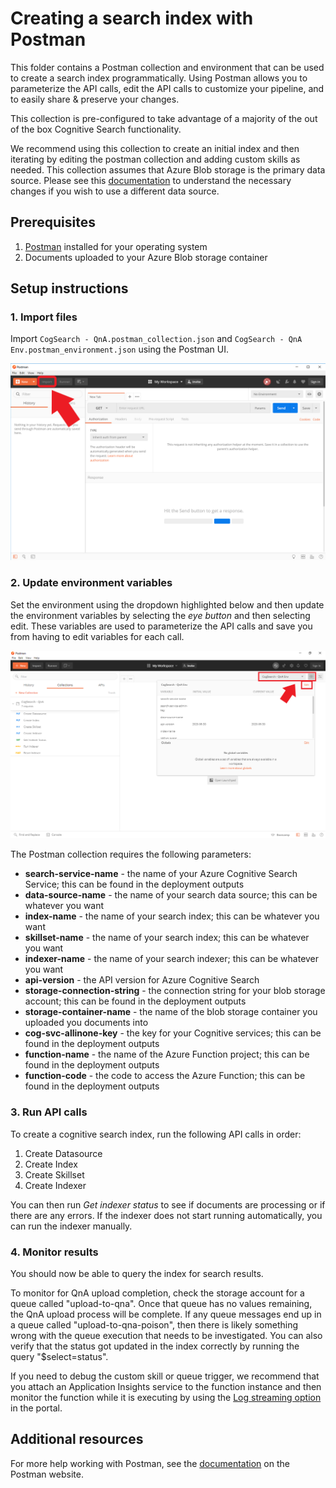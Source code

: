 # Creating a search index with Postman

This folder contains a Postman collection and environment that can be used to create a search index programmatically.  Using Postman allows you to parameterize the API calls, edit the API calls to customize your pipeline, and to easily share & preserve your changes.  

This collection is pre-configured to take advantage of a majority of the out of the box Cognitive Search functionality.

We recommend using this collection to create an initial index and then iterating by editing the postman collection and adding custom skills as needed. This collection assumes that Azure Blob storage is the primary data source. Please see this [documentation](https://docs.microsoft.com/en-us/rest/api/searchservice/create-data-source) to understand the necessary changes if you wish to use a different data source.

## Prerequisites

1. [Postman](https://www.postman.com/downloads/) installed for your operating system
2. Documents uploaded to your Azure Blob storage container

## Setup instructions

### 1. Import files
Import `CogSearch - QnA.postman_collection.json` and `CogSearch - QnA Env.postman_environment.json` using the Postman UI. 

![import files](./images/postman_import_files.png)

### 2. Update environment variables

Set the environment using the dropdown highlighted below and then update the environment variables by selecting the *eye button* and then selecting edit. These variables are used to parameterize the API calls and save you from having to edit variables for each call. 

![edit environment variables](./images/postman_edit_environment_variables.png)

The Postman collection requires the following parameters:

+ **search-service-name** - the name of your Azure Cognitive Search Service; this can be found in the deployment outputs 
+ **data-source-name** - the name of your search data source; this can be whatever you want
+ **index-name** - the name of your search index; this can be whatever you want
+ **skillset-name** - the name of your search index; this can be whatever you want
+ **indexer-name** - the name of your search indexer; this can be whatever you want
+ **api-version** - the API version for Azure Cognitive Search
+ **storage-connection-string** - the connection string for your blob storage account; this can be found in the deployment outputs 
+ **storage-container-name** - the name of the blob storage container you uploaded you documents into 
+ **cog-svc-allinone-key** - the key for your Cognitive services; this can be found in the deployment outputs 
+ **function-name** - the name of the Azure Function project; this can be found in the deployment outputs 
+ **function-code** - the code to access the Azure Function; this can be found in the deployment outputs 

### 3. Run API calls
To create a cognitive search index, run the following API calls in order:

1. Create Datasource
1. Create Index
1. Create Skillset
1. Create Indexer

You can then run *Get indexer status* to see if documents are processing or if there are any errors. If the indexer does not start running automatically, you can run the indexer manually.

### 4. Monitor results

You should now be able to query the index for search results. 

To monitor for QnA upload completion, check the storage account for a queue called "upload-to-qna".  Once that queue has no values remaining, the QnA upload process will be complete. If any queue messages end up in a queue called "upload-to-qna-poison", then there is likely something wrong with the queue execution that needs to be investigated. You can also verify that the status got updated in the index correctly by running the query "$select=status".

If you need to debug the custom skill or queue trigger, we recommend that you attach an Application Insights service to the function instance and then monitor the function while it is executing by using the [Log streaming option](https://docs.microsoft.com/azure/azure-functions/functions-monitoring?tabs=cmd#built-in-log-streaming) in the portal.

## Additional resources

For more help working with Postman, see the [documentation](https://www.getpostman.com/docs/v6/postman/launching_postman/sending_the_first_request) on the Postman website.
